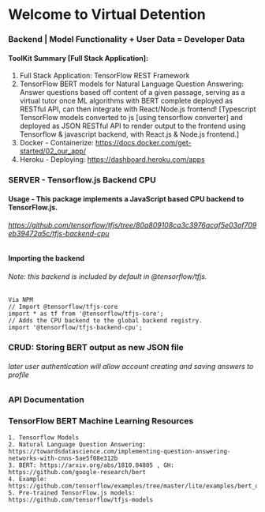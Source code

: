 # Welcome to Virtual Detention
### Backend | Model Functionality + User Data = Developer Data

#### ToolKit Summary [Full Stack Application]:
1. Full Stack Application: TensorFlow REST Framework
2. TensorFlow BERT models for Natural Language Question Answering: Answer questions based off content of a given passage, serving as a virtual tutor once ML algorithms with BERT complete deployed as RESTful API, can then integrate with React/Node.js frontend! [Typescript TensorFlow models converted to js [using tensorflow converter] and deployed as JSON RESTful API to render output to the frontend
using Tensorflow & javascript backend, with React.js & Node.js frontend.]
3. Docker - Containerize: https://docs.docker.com/get-started/02_our_app/
4. Heroku - Deploying: https://dashboard.heroku.com/apps

### SERVER - Tensorflow.js Backend CPU
#### Usage - This package implements a JavaScript based CPU backend to TensorFlow.js.
###### https://github.com/tensorflow/tfjs/tree/80a809108ca3c3976acaf5e03af709eb39472a5c/tfjs-backend-cpu
#### Importing the backend
###### Note: this backend is included by default in @tensorflow/tfjs.

    Via NPM
    // Import @tensorflow/tfjs-core
    import * as tf from '@tensorflow/tfjs-core';
    // Adds the CPU backend to the global backend registry.
    import '@tensorflow/tfjs-backend-cpu';

    
### CRUD: Storing BERT output as new JSON file
###### later user authentication will allow account creating and saving answers to profile
### API Documentation


### TensorFlow BERT Machine Learning Resources
    1. Tensorflow Models
    2. Natural Language Question Answering: https://towardsdatascience.com/implementing-question-answering-networks-with-cnns-5ae5f08e312b
    3. BERT: https://arxiv.org/abs/1810.04805 , GH: https://github.com/google-research/bert
    4. Example: https://github.com/tensorflow/examples/tree/master/lite/examples/bert_qa/ios
    5. Pre-trained TensorFlow.js models: https://github.com/tensorflow/tfjs-models

